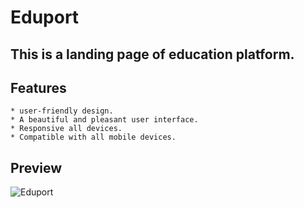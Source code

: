 # Eduport
## This is a landing page of education platform.

## Features
    * user-friendly design.
    * A beautiful and pleasant user interface.
    * Responsive all devices.
    * Compatible with all mobile devices.

## Preview

![Eduport](https://github.com/ganeshvish02012003/Codsoft/assets/149355047/79ea0d10-075e-4dd4-9cd4-85ba533451ef)

